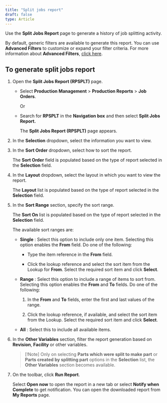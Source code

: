 ```yaml
---
title: "Split jobs report"
draft: false
type: Article
---
```


Use the **Split Jobs Report** page to generate a history of job splitting activity.

By default, generic filters are available to generate this report. You can use **Advanced Filters** to customize or expand your filter criteria. For more information about **Advanced Filters**, [click here]().

## To generate split jobs report

1. Open the **Split Jobs Report (RPSPLT)** page.

    - Select **Production Management** > **Production Reports** > **Job Orders**.

        Or

    - Search for **RPSPLT** in the **Navigation box** and then select **Split Jobs Report.**

        The **Split Jobs Report (RPSPLT)** page appears.

2. In the **Selection** dropdown, select the information you want to view.

3. In the **Sort Order** dropdown, select how to sort the report.

    The **Sort Order** field is populated based on the type of report selected in the **Selection** field.

4. In the **Layout** dropdown, select the layout in which you want to view the report.

    The **Layout** list is populated based on the type of report selected in the **Selection** field.

5. In the **Sort Range** section, specify the sort range.

    The **Sort On** list is populated based on the type of report selected in the **Selection** field.

    The available sort ranges are:

    - **Single** : Select this option to include only one item. Selecting this option enables the **From** field. Do one of the following:

        -  Type the item reference in the **From** field.

        - Click the lookup reference and select the sort item from the Lookup for **From**. Select the required sort item and click **Select**.

    - **Range** : Select this option to include a range of items to sort from. Selecting this option enables the **From** and **To** fields. Do one of the following:

        1.  In the **From** and **To** fields, enter the first and last values of the range.

        2. Click the lookup reference, if available, and select the sort item from the Lookup. Select the required sort item and click **Select**.

    - **All** : Select this to include all available items.

6. In the **Other Variables** section, filter the report generation based on **Revision**, **Facility** or other variables.

    > [!Note] Only on selecting **Parts which were split to make part** or **Parts created by splitting part** options in the **Selection** list, the **Other Variables** section becomes available.

7. On the toolbar, click **Run Report**.

    Select **Open now** to open the report in a new tab or select **Notify when Complete** to get notification. You can open the downloaded report from **My Reports** page.

​